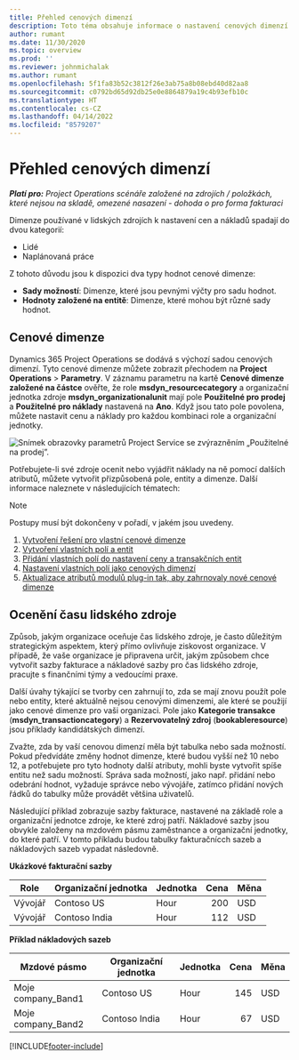 ```yaml
---
title: Přehled cenových dimenzí
description: Toto téma obsahuje informace o nastavení cenových dimenzí v Dynamics 365 Project Operations.
author: rumant
ms.date: 11/30/2020
ms.topic: overview
ms.prod: ''
ms.reviewer: johnmichalak
ms.author: rumant
ms.openlocfilehash: 5f1fa83b52c3812f26e3ab75a8b08ebd40d82aa8
ms.sourcegitcommit: c0792bd65d92db25e0e8864879a19c4b93efb10c
ms.translationtype: HT
ms.contentlocale: cs-CZ
ms.lasthandoff: 04/14/2022
ms.locfileid: "8579207"
---
```

# <a name="pricing-dimensions-overview"></a>Přehled cenových dimenzí

_**Platí pro:** Project Operations scénáře založené na zdrojích / položkách, které nejsou na skladě, omezené nasazení - dohoda o pro forma fakturaci_

Dimenze používané v lidských zdrojích k nastavení cen a nákladů spadají do dvou kategorií:

- Lidé
- Naplánovaná práce

Z tohoto důvodu jsou k dispozici dva typy hodnot cenové dimenze:

- **Sady možností**: Dimenze, které jsou pevnými výčty pro sadu hodnot.
- **Hodnoty založené na entitě**: Dimenze, které mohou být různé sady hodnot.

## <a name="pricing-dimensions"></a>Cenové dimenze

Dynamics 365 Project Operations se dodává s výchozí sadou cenových dimenzí. Tyto cenové dimenze můžete zobrazit přechodem na **Project Operations** > **Parametry**. V záznamu parametru na kartě **Cenové dimenze založené na částce** ověřte, že role **msdyn_resourcecategory** a organizační jednotka zdroje **msdyn_organizationalunit** mají pole **Použitelné pro prodej** a **Použitelné pro náklady** nastavená na **Ano**. Když jsou tato pole povolena, můžete nastavit cenu a náklady pro každou kombinaci role a organizační jednotky.

![Snímek obrazovky parametrů Project Service se zvýrazněním „Použitelné na prodej”.](media/PS-OOB-parameters.png)

Potřebujete-li své zdroje ocenit nebo vyjádřit náklady na ně pomocí dalších atributů, můžete vytvořit přizpůsobená pole, entity a dimenze. Další informace naleznete v následujících tématech: 
  
  > [!NOTE]
  > Postupy musí být dokončeny v pořadí, v jakém jsou uvedeny.

1. [Vytvoření řešení pro vlastní cenové dimenze](../sales/create-solution-custompd.md)
2. [Vytvoření vlastních polí a entit](create-custom-fields-entities-pricing-dimensions.md)
3. [Přidání vlastních polí do nastavení ceny a transakčních entit ](add-custom-fields-price-setup-transactional-entities.md)
4. [Nastavení vlastních polí jako cenových dimenzí ](set-up-custom-fields-pricing-dimensions.md)
5. [Aktualizace atributů modulů plug-in tak, aby zahrnovaly nové cenové dimenze](update-plugin-attributes-pd.md)


## <a name="pricing-human-resource-time"></a>Ocenění času lidského zdroje
Způsob, jakým organizace oceňuje čas lidského zdroje, je často důležitým strategickým aspektem, který přímo ovlivňuje ziskovost organizace. V případě, že vaše organizace je připravena určit, jakým způsobem chce vytvořit sazby fakturace a nákladové sazby pro čas lidského zdroje, pracujte s finančními týmy a vedoucími praxe.

Další úvahy týkající se tvorby cen zahrnují to, zda se mají znovu použít pole nebo entity, které aktuálně nejsou cenovými dimenzemi, ale které se použijí jako cenové dimenze pro vaši organizaci. Pole jako **Kategorie transakce** (**msdyn_transactioncategory**) a **Rezervovatelný zdroj** (**bookableresource**) jsou příklady kandidátských dimenzí. 

Zvažte, zda by vaší cenovou dimenzí měla být tabulka nebo sada možností. Pokud předvídáte změny hodnot dimenze, které budou vyšší než 10 nebo 12, a potřebujete pro tyto hodnoty další atributy, mohli byste vytvořit spíše entitu než sadu možností. Správa sada možností, jako např. přidání nebo odebrání hodnot, vyžaduje správce nebo vývojáře, zatímco přidání nových řádků do tabulky může provádět většina uživatelů.

Následující příklad zobrazuje sazby fakturace, nastavené na základě role a organizační jednotce zdroje, ke které zdroj patří. Nákladové sazby jsou obvykle založeny na mzdovém pásmu zaměstnance a organizační jednotky, do které patří. V tomto příkladu budou tabulky fakturačnícch sazeb a nákladových sazeb vypadat následovně.

**Ukázkové fakturační sazby**

| Role        | Organizační jednotka    |Jednotka      |Cena      |Měna  |
| ------------|-------------|----------|----------:|----------|
| Vývojář   | Contoso US  |Hour | 200|USD     |
| Vývojář   | Contoso India |Hour|   112|USD     |


**Příklad nákladových sazeb**

| Mzdové pásmo     | Organizační jednotka    |Jednotka      |Cena      |Měna  |
| ----------------|-------------|----------|----------:|----------|
| Moje company_Band1 | Contoso US  |Hour | 145|USD     |
| Moje company_Band2 | Contoso India |Hour|   67|USD     |


[!INCLUDE[footer-include](../includes/footer-banner.md)]